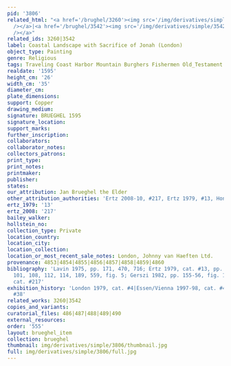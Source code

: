 ```yaml
---
pid: '3806'
related_html: "<a href='/brughel/3260'><img src='/img/derivatives/simple/3260/thumbnail.jpg'
  /></a>|<a href='/brughel/3542'><img src='/img/derivatives/simple/3542/thumbnail.jpg'
  /></a>"
related_ids: 3260|3542
label: Coastal Landscape with Sacrifice of Jonah (London)
object_type: Painting
genre: Religious
tags: Traveling Coast Harbor Mountain Burghers Fishermen Old_Testament Boat
realdate: '1595'
height_cm: '26'
width_cm: '35'
diameter_cm: 
plate_dimensions: 
support: Copper
drawing_medium: 
signature: BRUEGHEL 1595
signature_location: 
support_marks: 
further_inscription: 
collaborators: 
collaborator_notes: 
collectors_patrons: 
print_type: 
print_notes: 
printmaker: 
publisher: 
states: 
our_attribution: Jan Brueghel the Elder
other_attribution_authorities: 'Ertz 2008-10, #217, Ertz 1979, #13, Honig database'
ertz_1979: '13'
ertz_2008: '217'
bailey_walker: 
hollstein_no: 
collection_type: Private
location_country: 
location_city: 
location_collection: 
location_or_most_recent_sale_notes: London, Johnny van Haeften Ltd.
provenance: 4853|4854|4855|4856|4857|4858|4859|4860
bibliography: 'Lavin 1975, pp. 171, 470, 716; Ertz 1979, cat. #13, pp. 28, 90, 92-3,
  101, 108, 112, 114, 189, 559, fig. 5; Gerszi 1982, pp. 155-56, fig. 11; Ertz 2008-10,
  cat. #217'
exhibition_history: 'London 1979, cat. #4|Essen/Vienna 1997-98, cat. #49|Cremona 1998,
  #38'
related_works: 3260|3542
copies_and_variants: 
curatorial_files: 486|487|488|489|490
external_resources: 
order: '555'
layout: brueghel_item
collection: brueghel
thumbnail: img/derivatives/simple/3806/thumbnail.jpg
full: img/derivatives/simple/3806/full.jpg
---
```

